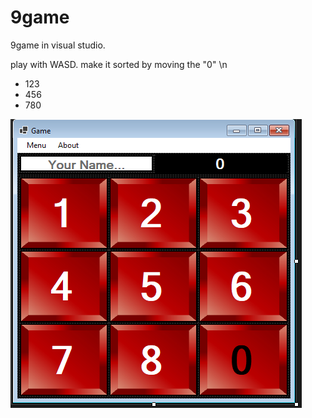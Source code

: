 # 9game
 9game in visual studio.

play with WASD. make it sorted by moving the "0" \n

 - 123
 - 456
 - 780


![screenshot](screenshot.png)
